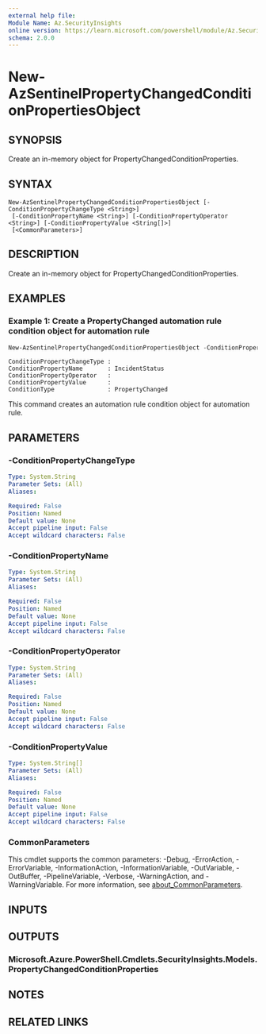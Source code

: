 ```yaml
---
external help file:
Module Name: Az.SecurityInsights
online version: https://learn.microsoft.com/powershell/module/Az.SecurityInsights/new-azsentinelpropertychangedconditionpropertiesobject
schema: 2.0.0
---
```


# New-AzSentinelPropertyChangedConditionPropertiesObject

## SYNOPSIS
Create an in-memory object for PropertyChangedConditionProperties.

## SYNTAX

```
New-AzSentinelPropertyChangedConditionPropertiesObject [-ConditionPropertyChangeType <String>]
 [-ConditionPropertyName <String>] [-ConditionPropertyOperator <String>] [-ConditionPropertyValue <String[]>]
 [<CommonParameters>]
```

## DESCRIPTION
Create an in-memory object for PropertyChangedConditionProperties.

## EXAMPLES

### Example 1: Create a PropertyChanged automation rule condition object for automation rule
```powershell
New-AzSentinelPropertyChangedConditionPropertiesObject -ConditionPropertyName IncidentStatus
```

```output
ConditionPropertyChangeType : 
ConditionPropertyName       : IncidentStatus
ConditionPropertyOperator   : 
ConditionPropertyValue      : 
ConditionType               : PropertyChanged
```

This command creates an automation rule condition object for automation rule.

## PARAMETERS

### -ConditionPropertyChangeType


```yaml
Type: System.String
Parameter Sets: (All)
Aliases:

Required: False
Position: Named
Default value: None
Accept pipeline input: False
Accept wildcard characters: False
```

### -ConditionPropertyName


```yaml
Type: System.String
Parameter Sets: (All)
Aliases:

Required: False
Position: Named
Default value: None
Accept pipeline input: False
Accept wildcard characters: False
```

### -ConditionPropertyOperator


```yaml
Type: System.String
Parameter Sets: (All)
Aliases:

Required: False
Position: Named
Default value: None
Accept pipeline input: False
Accept wildcard characters: False
```

### -ConditionPropertyValue


```yaml
Type: System.String[]
Parameter Sets: (All)
Aliases:

Required: False
Position: Named
Default value: None
Accept pipeline input: False
Accept wildcard characters: False
```

### CommonParameters
This cmdlet supports the common parameters: -Debug, -ErrorAction, -ErrorVariable, -InformationAction, -InformationVariable, -OutVariable, -OutBuffer, -PipelineVariable, -Verbose, -WarningAction, and -WarningVariable. For more information, see [about_CommonParameters](http://go.microsoft.com/fwlink/?LinkID=113216).

## INPUTS

## OUTPUTS

### Microsoft.Azure.PowerShell.Cmdlets.SecurityInsights.Models.PropertyChangedConditionProperties

## NOTES

## RELATED LINKS


